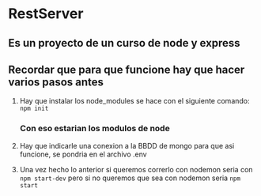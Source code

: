 # RestServer

## Es un proyecto de un curso de node y express

## Recordar que para que funcione hay que hacer varios pasos antes
1. Hay que instalar los node_modules se hace con el siguiente comando:
    `npm init`
    ### Con eso estarian los modulos de node

2. Hay que indicarle una conexion a la BBDD de mongo para que asi funcione, se pondria en el archivo .env
3. Una vez hecho lo anterior si queremos correrlo con nodemon seria con `npm start-dev` pero si no queremos que sea con nodemon seria `npm start`
